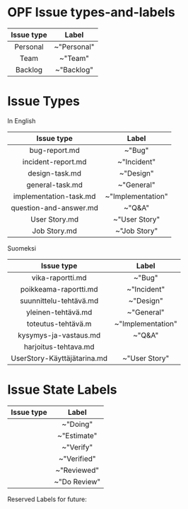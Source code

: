 # OPF Issue types-and-labels



| Issue type | Label |
|:-:|:-:|
| Personal | ~"Personal" |    
| Team | ~"Team" |    
| Backlog | ~"Backlog" |




# Issue Types

	
In English
		
| Issue type | Label |
|:-:|:-:|
| bug-report.md | ~"Bug" |         
| incident-report.md | ~"Incident" |     
| design-task.md | ~"Design" |
| general-task.md |  ~"General"   |        
| implementation-task.md | ~"Implementation" |
| question-and-answer.md | ~"Q&A" | 
| User Story.md | ~"User Story" |
| Job Story.md  | ~"Job Story" |


Suomeksi

| Issue type | Label |
|:-:|:-:|
| vika-raportti.md | ~"Bug"  |
| poikkeama-raportti.md | ~"Incident" |
| suunnittelu-tehtävä.md | ~"Design"  |
| yleinen-tehtävä.md | ~"General"  |
| toteutus-tehtävä.m | ~"Implementation"  |
| kysymys-ja-vastaus.md | ~"Q&A"   | 
| harjoitus-tehtava.md  |   |
| UserStory-Käyttäjätarina.md | ~"User Story"  |

# Issue State Labels

| Issue type | Label |
|:-:|:-:|
| | ~"Doing" | 
| | ~"Estimate" |
| | ~"Verify" | 
| | ~"Verified" |
| | ~"Reviewed" |
| | ~"Do Review" |

Reserved Labels for future:


